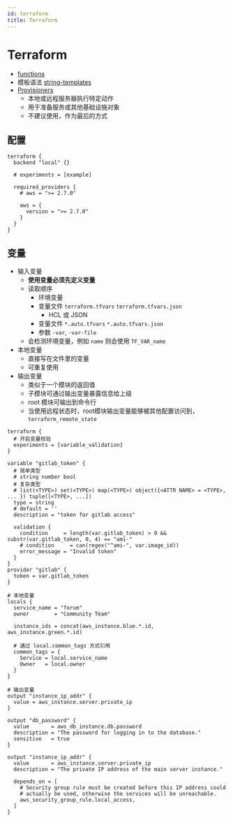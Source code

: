 ```yaml
---
id: terraform
title: Terraform
---
```


# Terraform
* [functions](https://www.terraform.io/docs/configuration/functions.html)
* 模板语法 [string-templates](https://www.terraform.io/docs/configuration/expressions.html#string-templates)
* [Provisioners](https://www.terraform.io/docs/provisioners/index.html)
  * 本地或远程服务器执行特定动作
  * 用于准备服务或其他基础设施对象
  * 不建议使用，作为最后的方式

## 配置

```hcl
terraform {
  backend "local" {}

  # experiments = [example]
  
  required_providers {
    # aws = ">= 2.7.0"

    aws = {
      version = ">= 2.7.0"
    }
  }
}
```


## 变量
* 输入变量
  * __使用变量必须先定义变量__
  * 读取顺序
    * 环境变量
    * 变量文件 `terraform.tfvars` `terraform.tfvars.json`
      * HCL 或 JSON
    * 变量文件 `*.auto.tfvars` `*.auto.tfvars.json`
    * 参数 `-var`, `-var-file`
  * 会检测环境变量，例如 `name` 则会使用 `TF_VAR_name`
* 本地变量
  * 直接写在文件里的变量
  * 可重复使用
* 输出变量
  * 类似于一个模块的返回值
  * 子模块可通过输出变量暴露信息给上级
  * root 模块可输出到命令行
  * 当使用远程状态时，root模块输出变量能够被其他配置访问到， `terraform_remote_state`


```hcl
terraform {
  # 开启变量校验
  experiments = [variable_validation]
}

variable "gitlab_token" {
  # 简单类型
  # string number bool
  # 复杂类型
  # list(<TYPE>) set(<TYPE>) map(<TYPE>) object({<ATTR NAME> = <TYPE>, ... }) tuple([<TYPE>, ...])
  type = string
  # default = ''
  description = "token for gitlab access"

  validation {
    condition     = length(var.gitlab_token) > 0 && substr(var.gitlab_token, 0, 4) == "ami-"
    # condition     = can(regex("^ami-", var.image_id))
    error_message = "Invalid token"
  }
}
provider "gitlab" {
  token = var.gitlab_token
}

# 本地变量
locals {
  service_name = "forum"
  owner        = "Community Team"

  instance_ids = concat(aws_instance.blue.*.id, aws_instance.green.*.id)

  # 通过 local.common_tags 方式引用
  common_tags = {
    Service = local.service_name
    Owner   = local.owner
  }
}

# 输出变量
output "instance_ip_addr" {
  value = aws_instance.server.private_ip
}

output "db_password" {
  value       = aws_db_instance.db.password
  description = "The password for logging in to the database."
  sensitive   = true
}

output "instance_ip_addr" {
  value       = aws_instance.server.private_ip
  description = "The private IP address of the main server instance."

  depends_on = [
    # Security group rule must be created before this IP address could
    # actually be used, otherwise the services will be unreachable.
    aws_security_group_rule.local_access,
  ]
}
```
